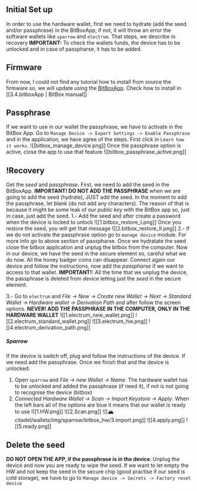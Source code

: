 ## Initial Set up
In order to use the hardware wallet, first we need to hydrate (add the seed and/or passphrase) in the BitBoxApp, if not, it will throw an error the software wallets like `sparrow` and `electrum`. That steps, we describe in recovery
**IMPORTANT:** To check the wallets funds, the device has to be unlocked and in case of passpharse, it has to be added.

## Firmware
From now, I could not find any tutorial how to install from source the firmware so, we will update using the [BitBoxApp](
`https://github.com/digitalbitbox/bitbox-wallet-app/releases`). Check how to install in [[3.4.bitboxApp | BitBox manual]]

## Passphrase
If we want to use in our wallet the passphrase, we have to activate in the BitBox App. Go to `Manage Device -> Expert Settings -> Enable Passphrase` and in the application, we have agree of the steps. First click in `Learn how it works`.
![[bitbox_manage_device.png]]
Once the passphrase option is active, close the app to use that feature
![[bitbox_passphrase_active.png]]
## !Recovery
Get the *seed* and *passphrase*. First, we need to add the seed in the BitBoxApp. **IMPORTANT! DO NOT ADD THE PASSPHRASE** when we are going to add the seed (hydrate), JUST add the seed. In the moment to add the passphrase, let blank (do not add any characters). The reason of that is because it might be some leak of our *public key* with the BitBox app so, just in case, just add the seed.
1.- Add the seed and after create a password when the device is locked to unlock
![[1.bitbox_restore_I.png]]
Once you restore the seed, you will get that message
![[2.bitbox_restore_II.png]]
2.- If we do not activate the passphrase option go to `manage device` module. For more info go to above section of passpharse.
Once we hydratate the seed close the bitbox application and unplug the bitbox from the computer. Now in our device, we have the seed in the secure element so, careful what we do now. All the honey badger coins can disappear. Connect again our device and follow the instructions, now add the *passpharse* if we want to access to that wallet. 
**IMPORTANT!:** All the time that we unplug the device, the passphrase is deleted from device letting just the *seed* in the secure element.

3.- Go to `electrum` and *File -> New -> Create new Wallet -> Next -> Standard Wallet -> Hardware wallet -> Derivation Path* and after follow the screen options. **NEVER! ADD THE PASSPHRASE IN THE COMPUTER, ONLY IN THE HARDWARE WALLET**
![[1.electrum_new_wallet.png]]
![[2.electrum_standard_wallet.png]]
![[3.electrum_hw.png]]
![[4.electrum_derivation_path.png]]
##### Sparrow
If the device is switch off, plug and follow the instructions of the device. If we need add the passphrase. Once we finish that and the device is unlocked:
1. Open `sparrow` and *File -> new Wallet -> Name*. The hardware wallet has to be unlocked and added the passphrase (if need it), if not is not going to recognise the device (bitbox)
2. *Connected Hardware Wallet -> Scan -> Import Keystore -> Apply*. When the left bars all of the options are blue it means that our wallet is ready to use
![[1.HW.png]]
![[2.Scan.png]]
![[🏔 citadel/wallets/img/sparrow/bitbox_hw/3.import.png]]
![[4.apply.png]]
![[5.ready.png]]
## Delete the seed
**DO NOT OPEN THE APP, if the passphrase is in the device**. Unplug the device and now you are ready to wipe the seed.
If we want to let empty the HW and not keep the seed in the secure chip (good practise if our seed is cold storage), we have to go to `Manage device -> Secrets -> Factory reset device`
